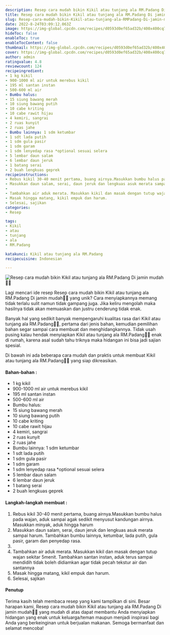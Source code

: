 ```yaml
---
description: Resep cara mudah bikin Kikil atau tunjang ala RM.Padang Di jamin mudah"
title: Resep cara mudah bikin Kikil atau tunjang ala RM.Padang Di jamin mudah
slug: Resep-cara-mudah-bikin-Kikil-atau-tunjang-ala-RMPadang-Di-jamin-mudah
date: 2022-8-24T03:09:12.063Z
image: https://img-global.cpcdn.com/recipes/d0593d0ef65ad32b/400x400cq70/photo.jpg
hideToc: false
enableToc: true
enableTocContent: false
thumbnail: https://img-global.cpcdn.com/recipes/d0593d0ef65ad32b/400x400cq70/photo.jpg
cover: https://img-global.cpcdn.com/recipes/d0593d0ef65ad32b/400x400cq70/photo.jpg
author: admin
ratingvalue: 4.8
reviewcount: 124
recipeingredient:
- 1 kg kikil
- 900-1000 ml air untuk merebus kikil
- 195 ml santan instan
- 500-600 ml air
- Bumbu halus:
- 15 siung bawang merah
- 10 siung bawang putih
- 10 cabe kriting
- 10 cabe rawit hijau
- 4 kemiri, sangrai
- 2 ruas kunyit
- 2 ruas jahe
- Bumbu lainnya: 1 sdm ketumbar
- 1 sdt lada putih
- 1 sdm gula pasir
- 1 sdm garam
- 1 sdm lenyedap rasa *optional sesuai selera
- 5 lembar daun salam
- 6 lembar daun jeruk
- 1 batang serai
- 2 buah lengkuas geprek
recipeinstructions:
- Rebus kikil 30-40 menit pertama, buang airnya.Masukkan bumbu halus pada wajan, aduk sampai agak sedikit menyusut kandungan airnya. Masukkan minyak, aduk hingga harum
- Masukkan daun salam, serai, daun jeruk dan lengkuas asuk merata sampai harum. Tambahkan bumbu lainnya, ketumbar, lada putih, gula pasir, garam dan penyedap rasa.
- 
- Tambahkan air aduk merata. Masukkan kikil dan masak dengan tutup wajan sekitar 5menit. Tambahkan santan instan, aduk terus sampai mendidih tidak boleh didiamkan agar tidak pecah tekstur air dan santannya
- Masak hingga matang, kikil empuk dan harum.
- Selesai, sajikan
categories:
- Resep

tags:
- Kikil
- atau
- tunjang
- ala
- RM.Padang

katakunci: Kikil atau tunjang ala RM.Padang
recipecuisine: Indonesian

---
```


![Resep cara mudah bikin Kikil atau tunjang ala RM.Padang Di jamin mudah👩‍🍳](https://img-global.cpcdn.com/recipes/d0593d0ef65ad32b/400x400cq70/photo.jpg)

Lagi mencari ide resep Resep cara mudah bikin Kikil atau tunjang ala RM.Padang Di jamin mudah👩‍🍳 yang unik? Cara menyiapkannya memang tidak terlalu sulit namun tidak gampang juga. Jika keliru mengolah maka hasilnya tidak akan memuaskan dan justru cenderung tidak enak.

Banyak hal yang sedikit banyak mempengaruhi kualitas rasa dari Kikil atau tunjang ala RM.Padang👩‍🍳, pertama dari jenis bahan, kemudian pemilihan bahan segar sampai cara membuat dan menghidangkannya. Tidak usah pusing kalau hendak menyiapkan Kikil atau tunjang ala RM.Padang👩‍🍳 enak di rumah, karena asal sudah tahu triknya maka hidangan ini bisa jadi sajian spesial.

Di bawah ini ada beberapa cara mudah dan praktis untuk membuat Kikil atau tunjang ala RM.Padang👩‍🍳 yang siap dikreasikan.

<!--inarticleads1-->

#### Bahan-bahan :

- 1 kg kikil
- 900-1000 ml air untuk merebus kikil
- 195 ml santan instan
- 500-600 ml air
- Bumbu halus:
- 15 siung bawang merah
- 10 siung bawang putih
- 10 cabe kriting
- 10 cabe rawit hijau
- 4 kemiri, sangrai
- 2 ruas kunyit
- 2 ruas jahe
- Bumbu lainnya: 1 sdm ketumbar
- 1 sdt lada putih
- 1 sdm gula pasir
- 1 sdm garam
- 1 sdm lenyedap rasa *optional sesuai selera
- 5 lembar daun salam
- 6 lembar daun jeruk
- 1 batang serai
- 2 buah lengkuas geprek

<!--inarticleads2-->

#### Langkah-langkah membuat :

1. Rebus kikil 30-40 menit pertama, buang airnya.Masukkan bumbu halus pada wajan, aduk sampai agak sedikit menyusut kandungan airnya. Masukkan minyak, aduk hingga harum
1. Masukkan daun salam, serai, daun jeruk dan lengkuas asuk merata sampai harum. Tambahkan bumbu lainnya, ketumbar, lada putih, gula pasir, garam dan penyedap rasa.
1. 
1. Tambahkan air aduk merata. Masukkan kikil dan masak dengan tutup wajan sekitar 5menit. Tambahkan santan instan, aduk terus sampai mendidih tidak boleh didiamkan agar tidak pecah tekstur air dan santannya
1. Masak hingga matang, kikil empuk dan harum.
1. Selesai, sajikan

#### Penutup

Terima kasih telah membaca resep yang kami tampilkan di sini. Besar harapan kami, Resep cara mudah bikin Kikil atau tunjang ala RM.Padang Di jamin mudah👩‍🍳 yang mudah di atas dapat membantu Anda menyiapkan hidangan yang enak untuk keluarga/teman maupun menjadi inspirasi bagi Anda yang berkeinginan untuk berjualan makanan. Semoga bermanfaat dan selamat mencoba!